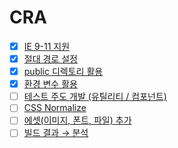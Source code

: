 # CRA

- [x] [IE 9-11 지원](https://create-react-app.dev/docs/supported-browsers-features)
- [x] [절대 경로 설정](https://create-react-app.dev/docs/importing-a-component#absolute-imports)
- [x] [public 디렉토리 활용](https://create-react-app.dev/docs/using-the-public-folder)
- [x] [환경 변수 활용](https://create-react-app.dev/docs/adding-custom-environment-variables)
- [ ] [테스트 주도 개발 (유틸리티 / 컴포넌트)](https://create-react-app.dev/docs/running-tests)
- [ ] [CSS Normalize](https://create-react-app.dev/docs/adding-css-reset)
- [ ] [에셋(이미지, 폰트, 파일) 추가](https://create-react-app.dev/docs/adding-images-fonts-and-files)
- [ ] [빌드 결과 → 분석](https://create-react-app.dev/docs/analyzing-the-bundle-size)

